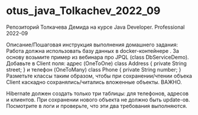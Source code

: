 # otus_java_Tolkachev_2022_09
Репозиторий Толкачева Демида на курсе Java Developer. Professional 2022-09

Описание/Пошаговая инструкция выполнения домашнего задания:
Работа должна использовать базу данных в docker-контейнере .
За основу возьмите пример из вебинара про JPQL (class DbServiceDemo).
Добавьте в Client поля:
адрес (OneToOne)
class Address {
private String street;
}
и телефон (OneToMany)
class Phone {
private String number;
}
Разметьте классы таким образом, чтобы при сохранении/чтении объека Client каскадно сохранялись/читались вложенные объекты.
ВАЖНО.

Hibernate должен создать только три таблицы: для телефонов, адресов и клиентов.
При сохранении нового объекта не должно быть update-ов.
Посмотрите в логи и проверьте, что эти два требования выполняются.